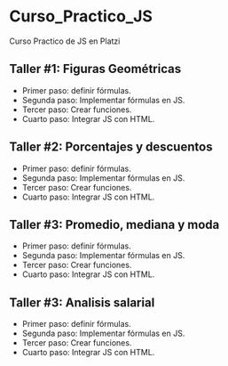 # Curso_Practico_JS
Curso Practico de JS en Platzi

## Taller #1: Figuras Geométricas

- Primer paso: definir fórmulas.
- Segunda paso: Implementar fórmulas en JS.
- Tercer paso: Crear funciones.
- Cuarto paso: Integrar JS con HTML.

## Taller #2: Porcentajes y descuentos

- Primer paso: definir fórmulas.
- Segunda paso: Implementar fórmulas en JS.
- Tercer paso: Crear funciones.
- Cuarto paso: Integrar JS con HTML.

## Taller #3: Promedio, mediana y moda

- Primer paso: definir fórmulas.
- Segunda paso: Implementar fórmulas en JS.
- Tercer paso: Crear funciones.
- Cuarto paso: Integrar JS con HTML.

## Taller #3: Analisis salarial

- Primer paso: definir fórmulas.
- Segunda paso: Implementar fórmulas en JS.
- Tercer paso: Crear funciones.
- Cuarto paso: Integrar JS con HTML.
